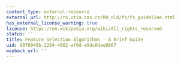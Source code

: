 ```yaml
---
content_type: external-resource
external_url: http://ro.utia.cas.cz/RO_old/fs/fs_guideline.html
has_external_license_warning: true
license: https://en.wikipedia.org/wiki/All_rights_reserved
status: ''
title: Feature Selection Algorithms - A Brief Guide
uid: 9076048b-2294-4662-af6d-e9dc6dae9867
wayback_url: ''
---
```

